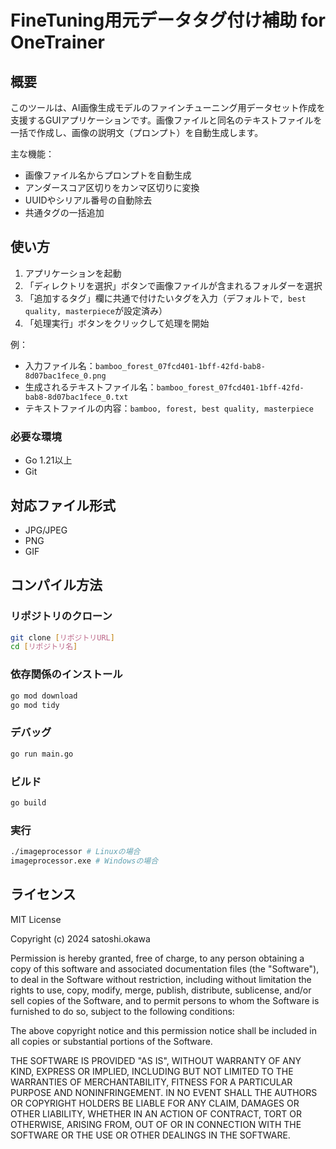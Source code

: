 # FineTuning用元データタグ付け補助 for OneTrainer

## 概要
このツールは、AI画像生成モデルのファインチューニング用データセット作成を支援するGUIアプリケーションです。画像ファイルと同名のテキストファイルを一括で作成し、画像の説明文（プロンプト）を自動生成します。

主な機能：
- 画像ファイル名からプロンプトを自動生成
- アンダースコア区切りをカンマ区切りに変換
- UUIDやシリアル番号の自動除去
- 共通タグの一括追加

## 使い方
1. アプリケーションを起動
2. 「ディレクトリを選択」ボタンで画像ファイルが含まれるフォルダーを選択
3. 「追加するタグ」欄に共通で付けたいタグを入力（デフォルトで`, best quality, masterpiece`が設定済み）
4. 「処理実行」ボタンをクリックして処理を開始

例：
- 入力ファイル名：`bamboo_forest_07fcd401-1bff-42fd-bab8-8d07bac1fece_0.png`
- 生成されるテキストファイル名：`bamboo_forest_07fcd401-1bff-42fd-bab8-8d07bac1fece_0.txt`
- テキストファイルの内容：`bamboo, forest, best quality, masterpiece`

### 必要な環境
- Go 1.21以上
- Git

## 対応ファイル形式
- JPG/JPEG
- PNG
- GIF

## コンパイル方法

### リポジトリのクローン

```bash
git clone [リポジトリURL]
cd [リポジトリ名]
```

### 依存関係のインストール

```bash
go mod download
go mod tidy
```

### デバッグ
```bash
go run main.go
```

### ビルド

```bash
go build
```

### 実行
```bash
./imageprocessor # Linuxの場合
imageprocessor.exe # Windowsの場合
```

## ライセンス
MIT License

Copyright (c) 2024 satoshi.okawa

Permission is hereby granted, free of charge, to any person obtaining a copy
of this software and associated documentation files (the "Software"), to deal
in the Software without restriction, including without limitation the rights
to use, copy, modify, merge, publish, distribute, sublicense, and/or sell
copies of the Software, and to permit persons to whom the Software is
furnished to do so, subject to the following conditions:

The above copyright notice and this permission notice shall be included in all
copies or substantial portions of the Software.

THE SOFTWARE IS PROVIDED "AS IS", WITHOUT WARRANTY OF ANY KIND, EXPRESS OR
IMPLIED, INCLUDING BUT NOT LIMITED TO THE WARRANTIES OF MERCHANTABILITY,
FITNESS FOR A PARTICULAR PURPOSE AND NONINFRINGEMENT. IN NO EVENT SHALL THE
AUTHORS OR COPYRIGHT HOLDERS BE LIABLE FOR ANY CLAIM, DAMAGES OR OTHER
LIABILITY, WHETHER IN AN ACTION OF CONTRACT, TORT OR OTHERWISE, ARISING FROM,
OUT OF OR IN CONNECTION WITH THE SOFTWARE OR THE USE OR OTHER DEALINGS IN THE
SOFTWARE.

